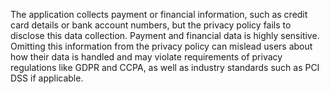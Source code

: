 The application collects payment or financial information, such as credit card details or bank account numbers, but the privacy policy fails to disclose this data collection. Payment and financial data is highly sensitive. Omitting this information from the privacy policy can mislead users about how their data is handled and may violate requirements of privacy regulations like GDPR and CCPA, as well as industry standards such as PCI DSS if applicable.